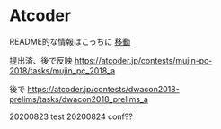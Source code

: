 # Atcoder
README的な情報はこっちに [移動](https://github.com/clarinet758/clarinet758.github.io/blob/master/README.md)  

提出済、後で反映
https://atcoder.jp/contests/mujin-pc-2018/tasks/mujin_pc_2018_a

後で 
https://atcoder.jp/contests/dwacon2018-prelims/tasks/dwacon2018_prelims_a


20200823 test
20200824 conf??
